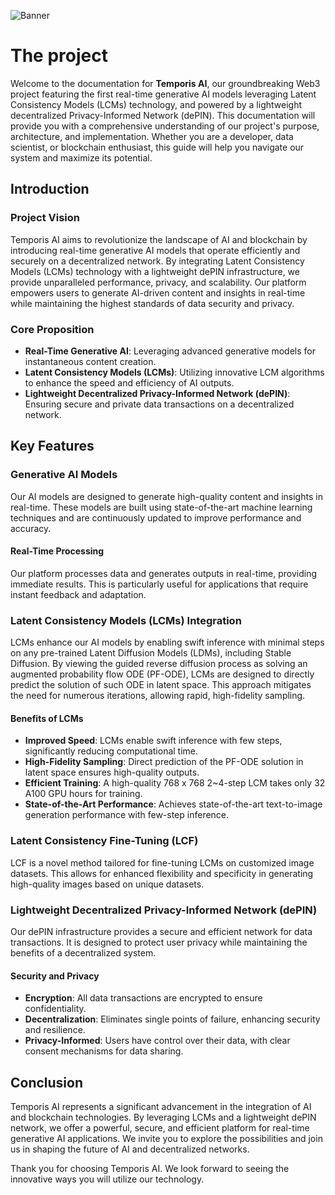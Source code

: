 ![Banner](../assets/logo.png)

# The project

Welcome to the documentation for **Temporis AI**, our groundbreaking Web3 project featuring the first real-time generative AI models leveraging Latent Consistency Models (LCMs) technology, and powered by a lightweight decentralized Privacy-Informed Network (dePIN). This documentation will provide you with a comprehensive understanding of our project's purpose, architecture, and implementation. Whether you are a developer, data scientist, or blockchain enthusiast, this guide will help you navigate our system and maximize its potential.

## Introduction

### Project Vision

Temporis AI aims to revolutionize the landscape of AI and blockchain by introducing real-time generative AI models that operate efficiently and securely on a decentralized network. By integrating Latent Consistency Models (LCMs) technology with a lightweight dePIN infrastructure, we provide unparalleled performance, privacy, and scalability. Our platform empowers users to generate AI-driven content and insights in real-time while maintaining the highest standards of data security and privacy.

### Core Proposition

- **Real-Time Generative AI**: Leveraging advanced generative models for instantaneous content creation.
- **Latent Consistency Models (LCMs)**: Utilizing innovative LCM algorithms to enhance the speed and efficiency of AI outputs.
- **Lightweight Decentralized Privacy-Informed Network (dePIN)**: Ensuring secure and private data transactions on a decentralized network.

## Key Features

### Generative AI Models

Our AI models are designed to generate high-quality content and insights in real-time. These models are built using state-of-the-art machine learning techniques and are continuously updated to improve performance and accuracy.

#### Real-Time Processing

Our platform processes data and generates outputs in real-time, providing immediate results. This is particularly useful for applications that require instant feedback and adaptation.

### Latent Consistency Models (LCMs) Integration

LCMs enhance our AI models by enabling swift inference with minimal steps on any pre-trained Latent Diffusion Models (LDMs), including Stable Diffusion. By viewing the guided reverse diffusion process as solving an augmented probability flow ODE (PF-ODE), LCMs are designed to directly predict the solution of such ODE in latent space. This approach mitigates the need for numerous iterations, allowing rapid, high-fidelity sampling.

#### Benefits of LCMs

- **Improved Speed**: LCMs enable swift inference with few steps, significantly reducing computational time.
- **High-Fidelity Sampling**: Direct prediction of the PF-ODE solution in latent space ensures high-quality outputs.
- **Efficient Training**: A high-quality 768 x 768 2~4-step LCM takes only 32 A100 GPU hours for training.
- **State-of-the-Art Performance**: Achieves state-of-the-art text-to-image generation performance with few-step inference.

### Latent Consistency Fine-Tuning (LCF)

LCF is a novel method tailored for fine-tuning LCMs on customized image datasets. This allows for enhanced flexibility and specificity in generating high-quality images based on unique datasets.

### Lightweight Decentralized Privacy-Informed Network (dePIN)

Our dePIN infrastructure provides a secure and efficient network for data transactions. It is designed to protect user privacy while maintaining the benefits of a decentralized system.

#### Security and Privacy

- **Encryption**: All data transactions are encrypted to ensure confidentiality.
- **Decentralization**: Eliminates single points of failure, enhancing security and resilience.
- **Privacy-Informed**: Users have control over their data, with clear consent mechanisms for data sharing.

## Conclusion

Temporis AI represents a significant advancement in the integration of AI and blockchain technologies. By leveraging LCMs and a lightweight dePIN network, we offer a powerful, secure, and efficient platform for real-time generative AI applications. We invite you to explore the possibilities and join us in shaping the future of AI and decentralized networks.

Thank you for choosing Temporis AI. We look forward to seeing the innovative ways you will utilize our technology.
